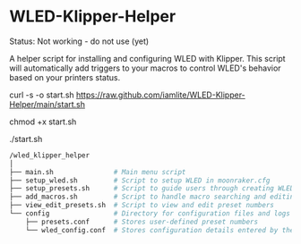 # WLED-Klipper-Helper

Status: Not working - do not use (yet)

A helper script for installing and configuring WLED with Klipper.
This script will automatically add triggers to your macros to control WLED's behavior based on your printers status.

curl -s -o start.sh <https://raw.github.com/iamlite/WLED-Klipper-Helper/main/start.sh>

chmod +x start.sh

./start.sh

```sh
/wled_klipper_helper
│
├── main.sh               # Main menu script
├── setup_wled.sh         # Script to setup WLED in moonraker.cfg
├── setup_presets.sh      # Script to guide users through creating WLED presets
├── add_macros.sh         # Script to handle macro searching and editing
├── view_edit_presets.sh  # Script to view and edit preset numbers
└── config                # Directory for configuration files and logs
    ├── presets.conf      # Stores user-defined preset numbers
    └── wled_config.conf  # Stores configuration details entered by the user
```
